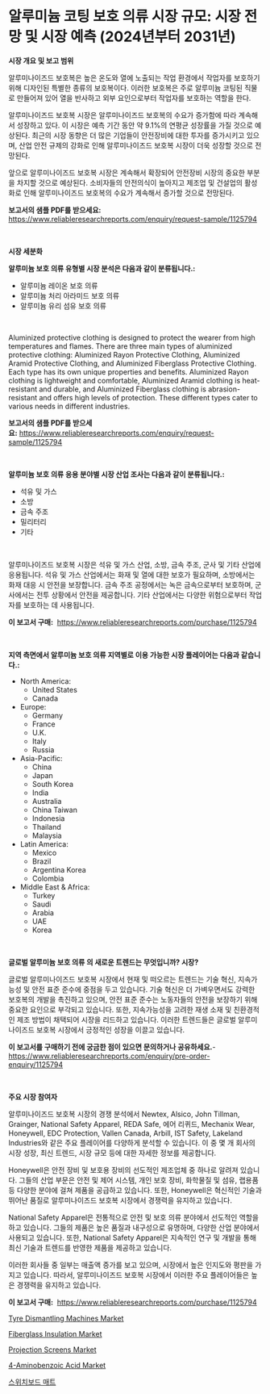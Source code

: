 <p><h1>알루미늄 코팅 보호 의류 시장 규모: 시장 전망 및 시장 예측 (2024년부터 2031년)</h1></p><p><strong>시장 개요 및 보고 범위</strong></p>
<p><p>알루미나이즈드 보호복은 높은 온도와 열에 노출되는 작업 환경에서 작업자를 보호하기 위해 디자인된 특별한 종류의 보호복이다. 이러한 보호복은 주로 알루미늄 코팅된 직물로 만들어져 있어 열을 반사하고 외부 요인으로부터 작업자를 보호하는 역할을 한다.</p><p>알루미나이즈드 보호복 시장은 알루미나이즈드 보호복의 수요가 증가함에 따라 계속해서 성장하고 있다. 이 시장은 예측 기간 동안 약 9.1%의 연평균 성장률을 가질 것으로 예상된다. 최근의 시장 동향은 더 많은 기업들이 안전장비에 대한 투자를 증가시키고 있으며, 산업 안전 규제의 강화로 인해 알루미나이즈드 보호복 시장이 더욱 성장할 것으로 전망된다.</p><p>앞으로 알루미나이즈드 보호복 시장은 계속해서 확장되어 안전장비 시장의 중요한 부분을 차지할 것으로 예상된다. 소비자들의 안전의식이 높아지고 제조업 및 건설업의 활성화로 인해 알루미나이즈드 보호복의 수요가 계속해서 증가할 것으로 전망된다.</p></p>
<p><strong>보고서의 샘플 PDF를 받으세요:</strong> <a href="https://www.reliableresearchreports.com/enquiry/request-sample/1125794">https://www.reliableresearchreports.com/enquiry/request-sample/1125794</a></p>
<p>&nbsp;</p>
<p><strong>시장 세분화</strong></p>
<p><strong>알루미늄 보호 의류 유형별 시장 분석은 다음과 같이 분류됩니다.:</strong></p>
<p><ul><li>알루미늄 레이온 보호 의류</li><li>알루미늄 처리 아라미드 보호 의류</li><li>알루미늄 유리 섬유 보호 의류</li></ul></p>
<p>&nbsp;</p>
<p><p>Aluminized protective clothing is designed to protect the wearer from high temperatures and flames. There are three main types of aluminized protective clothing: Aluminized Rayon Protective Clothing, Aluminized Aramid Protective Clothing, and Aluminized Fiberglass Protective Clothing. Each type has its own unique properties and benefits. Aluminized Rayon clothing is lightweight and comfortable, Aluminized Aramid clothing is heat-resistant and durable, and Aluminized Fiberglass clothing is abrasion-resistant and offers high levels of protection. These different types cater to various needs in different industries.</p></p>
<p><strong>보고서의 샘플 PDF를 받으세요:</strong>&nbsp;<a href="https://www.reliableresearchreports.com/enquiry/request-sample/1125794">https://www.reliableresearchreports.com/enquiry/request-sample/1125794</a></p>
<p>&nbsp;</p>
<p><strong> 알루미늄 보호 의류 응용 분야별 시장 산업 조사는 다음과 같이 분류됩니다.:</strong></p>
<p><ul><li>석유 및 가스</li><li>소방</li><li>금속 주조</li><li>밀리터리</li><li>기타</li></ul></p>
<p>&nbsp;</p>
<p><p>알루미나이즈드 보호복 시장은 석유 및 가스 산업, 소방, 금속 주조, 군사 및 기타 산업에 응용됩니다. 석유 및 가스 산업에서는 화재 및 열에 대한 보호가 필요하며, 소방에서는 화재 대응 시 안전을 보장합니다. 금속 주조 공정에서는 녹은 금속으로부터 보호하며, 군사에서는 전투 상황에서 안전을 제공합니다. 기타 산업에서는 다양한 위험으로부터 작업자를 보호하는 데 사용됩니다.</p></p>
<p><strong>이 보고서 구매:</strong>&nbsp; <a href="https://www.reliableresearchreports.com/purchase/1125794">https://www.reliableresearchreports.com/purchase/1125794</a></p>
<p>&nbsp;</p>
<p><strong>지역 측면에서 알루미늄 보호 의류 지역별로 이용 가능한 시장 플레이어는 다음과 같습니다.:</strong></p>
<p><ul>
    <li>
        North America:
        <ul>
            <li>United States</li>
            <li>Canada</li>
        </ul>
    </li>
    <li>
        Europe:
        <ul>
            <li>Germany</li>
            <li>France</li>
            <li>U.K.</li>
            <li>Italy</li>
            <li>Russia</li>
        </ul>
    </li>
    <li>
        Asia-Pacific:
        <ul>
            <li>China</li>
            <li>Japan</li>
            <li>South Korea</li>
            <li>India</li>
            <li>Australia</li>
            <li>China Taiwan</li>
            <li>Indonesia</li>
            <li>Thailand</li>
            <li>Malaysia</li>
        </ul>
    </li>
    <li>
        Latin America:
        <ul>
            <li>Mexico</li>
            <li>Brazil</li>
            <li>Argentina Korea</li>
            <li>Colombia</li>
        </ul>
    </li>
    <li>
        Middle East & Africa:
        <ul>
            <li>Turkey</li>
            <li>Saudi</li>
            <li>Arabia</li>
            <li>UAE</li>
            <li>Korea</li>
        </ul>
    </li>
    </ul></p>
<p>&nbsp;</p>
<p><strong>글로벌 알루미늄 보호 의류 의 새로운 트렌드는 무엇입니까? 시장?</strong></p>
<p><p>글로벌 알루미나이즈드 보호복 시장에서 현재 및 떠오르는 트렌드는 기술 혁신, 지속가능성 및 안전 표준 준수에 중점을 두고 있습니다. 기술 혁신은 더 가벼우면서도 강력한 보호복의 개발을 촉진하고 있으며, 안전 표준 준수는 노동자들의 안전을 보장하기 위해 중요한 요인으로 부각되고 있습니다. 또한, 지속가능성을 고려한 재생 소재 및 친환경적인 제조 방법이 채택되어 시장을 리드하고 있습니다. 이러한 트렌드들은 글로벌 알루미나이즈드 보호복 시장에서 긍정적인 성장을 이끌고 있습니다.</p></p>
<p><strong>이 보고서를 구매하기 전에 궁금한 점이 있으면 문의하거나 공유하세요.</strong>- <a href="https://www.reliableresearchreports.com/enquiry/pre-order-enquiry/1125794">https://www.reliableresearchreports.com/enquiry/pre-order-enquiry/1125794</a></p>
<p>&nbsp;</p>
<p><strong>주요 시장 참여자</strong></p>
<p><p>알루미나이즈드 보호복 시장의 경쟁 분석에서 Newtex, Alsico, John Tillman, Grainger, National Safety Apparel, REDA Safe, 에어 리퀴드, Mechanix Wear, Honeywell, EDC Protection, Vallen Canada, Arbill, IST Safety, Lakeland Industries와 같은 주요 플레이어를 다양하게 분석할 수 있습니다. 이 중 몇 개 회사의 시장 성장, 최신 트렌드, 시장 규모 등에 대한 자세한 정보를 제공합니다.</p><p>Honeywell은 안전 장비 및 보호용 장비의 선도적인 제조업체 중 하나로 알려져 있습니다. 그들의 산업 부문은 안전 및 제어 시스템, 개인 보호 장비, 화학물질 및 섬유, 랩용품 등 다양한 분야에 걸쳐 제품을 공급하고 있습니다. 또한, Honeywell은 혁신적인 기술과 뛰어난 품질로 알루미나이즈드 보호복 시장에서 경쟁력을 유지하고 있습니다.</p><p>National Safety Apparel은 전통적으로 안전 및 보호 의류 분야에서 선도적인 역할을 하고 있습니다. 그들의 제품은 높은 품질과 내구성으로 유명하며, 다양한 산업 분야에서 사용되고 있습니다. 또한, National Safety Apparel은 지속적인 연구 및 개발을 통해 최신 기술과 트렌드를 반영한 제품을 제공하고 있습니다.</p><p>이러한 회사들 중 일부는 매출액 증가를 보고 있으며, 시장에서 높은 인지도와 평판을 가지고 있습니다. 따라서, 알루미나이즈드 보호복 시장에서 이러한 주요 플레이어들은 높은 경쟁력을 유지하고 있습니다.</p></p>
<p><strong>이 보고서 구매:</strong>&nbsp;&nbsp;<a href="https://www.reliableresearchreports.com/purchase/1125794">https://www.reliableresearchreports.com/purchase/1125794</a></p>
<p><p><a href="https://view.publitas.com/reportprime-1/tyre-dismantling-machines-market-a-comprehensive-report-of-its-market-share-growth-trends-2023-2030/">Tyre Dismantling Machines Market</a></p><p><a href="https://github.com/RoccoManning/Market-Research-Report-List-3/blob/main/fiberglass-insulation-market.md">Fiberglass Insulation Market</a></p><p><a href="https://view.publitas.com/reportprime-1/projection-screens-market-analysis-and-market-size-global-industry-overview-market-segmentation-and-forecast-2023-to-2030/">Projection Screens Market</a></p><p><a href="https://issuu.com/reportprime-2/docs/4-aminobenzoic-acid-market-size-2030.pptx">4-Aminobenzoic Acid Market</a></p><p><a href="https://github.com/vs019sa3m8x/Market-Research-Report-List-1/blob/main/8586048189587.md">스위치보드 매트</a></p></p>
